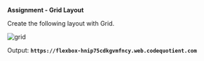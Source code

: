 **Assignment - Grid Layout**

Create the following layout with Grid.

![grid](https://user-images.githubusercontent.com/61765706/123724185-83f6e300-d8a9-11eb-8ddd-64d422ab40fc.png)

Output:
**```https://flexbox-hnip75cdkgvmfncy.web.codequotient.com```**
